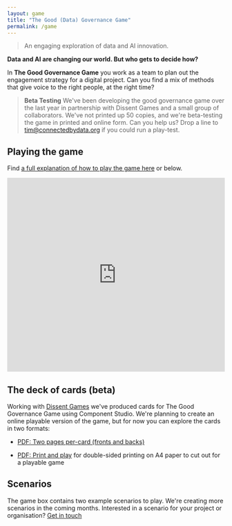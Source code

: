 ```yaml
---
layout: game
title: "The Good (Data) Governance Game"
permalink: /game
---
```


> An engaging exploration of data and AI innovation.

**Data and AI are changing our world. But who gets to decide how?** 

In **The Good Governance Game** you work as a team to plan out the engagement strategy for a digital project. Can you find a mix of methods that give voice to the right people, at the right time? 

> **Beta Testing** We've been developing the good governance game over the last year in partnership with Dissent Games and a small group of collaborators. We've not printed up 50 copies, and we're beta-testing the game in printed and online form. Can you help us? Drop a line to [tim@connectedbydata.org](mailto:tim@connectedbydata.org) if you could run a play-test. 

## Playing the game

Find [a full explanation of how to play the game here](https://docs.google.com/presentation/d/17w5T_YzCObYO4jfh7_lnxP1gFrF62epUByF4SuzQgKw/edit#slide=id.p) or below.

<iframe src="https://docs.google.com/presentation/d/e/2PACX-1vS3P8kZoA7SWDdY9JmQci8wrolwG7B7DrwV3qPnf_GIK8u-froVqyw1NC1VAhEheY4bp_6c9sw_U5lY/embed?start=false&loop=false&delayms=3000" frameborder="0" width="100%" height="450" allowfullscreen="true" mozallowfullscreen="true" webkitallowfullscreen="true"></iframe>

## The deck of cards (beta)

Working with [Dissent Games](https://dissentgames.com/) we've produced cards for The Good Governance Game using Component Studio. We're planning to create an online playable version of the game, but for now you can explore the cards in two formats:

* [PDF: Two pages per-card (fronts and backs)](/assets/resources/2024-06-04-GoodGovGame-Full-Card-Deck-Beta.pdf)

* [PDF: Print and play](/assets/resources/2024-06-04-GoodGovGame-PnP-Cards-Beta.pdf) for double-sided printing on A4 paper to cut out for a playable game

## Scenarios 

The game box contains two example scenarios to play. We're creating more scenarios in the coming months. Interested in a scenario for your project or organisation? [Get in touch](mailto:tim@connectedbydata.org)
